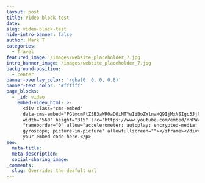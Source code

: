 ```yaml
---
layout: post
title: Video block test
date:
slug: video-block-test
hide-intro-banner: false
author: Mark T
categories:
  - Travel
featured_image: /images/website_placeholder_7.jpg
intro_banner_image: /images/website_placeholder_7.jpg
background-position:
  - center
banner-overlay_color: 'rgba(0, 0, 0, 0.8)'
banner-text_color: '#ffffff'
page_blocks:
  - _id: video
    embed-video_html: >-
      <div class="cms-embed"
      data-cms-embed="PGlmcmFtZSB3aWR0aD0iNTYwIiBoZWlnaHQ9IjMxNSIgc3JjPSJodHRwczovL3d3dy55b3V0dWJlLmNvbS9lbWJlZC9uaFBhV0llVUxLayIgZnJhbWVib3JkZXI9IjAiIGFsbG93PSJhY2NlbGVyb21ldGVyOyBhdXRvcGxheTsgZW5jcnlwdGVkLW1lZGlhOyBneXJvc2NvcGU7IHBpY3R1cmUtaW4tcGljdHVyZSIgYWxsb3dmdWxsc2NyZWVuPjwvaWZyYW1lPg=="><iframe
      width="560" height="315" src="https://www.youtube.com/embed/nhPaWIeULKk"
      frameborder="0" allow="accelerometer; autoplay; encrypted-media;
      gyroscope; picture-in-picture" allowfullscreen=""></iframe></div><p>Add
      your embed code here.</p>
seo:
  meta-title:
  meta-description:
  social-sharing_image:
_comments:
  slug: Overrides the deafult url
---
```

